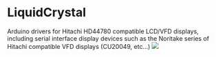 LiquidCrystal
=============
Arduino drivers for Hitachi HD44780 compatible LCD/VFD displays, including serial interface display devices such as the Noritake series of Hitachi compatible VFD displays (CU20049, etc...)
<img src="https://www.noritake-itron.jp/products/module/cu-u/img_size/pro_s/cu20049-uw2j.jpg" />
